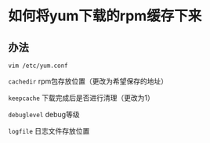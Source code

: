 ﻿# 如何将yum下载的rpm缓存下来

## 办法

`vim /etc/yum.conf`

`cachedir` rpm包存放位置（更改为希望保存的地址）

`keepcache` 下载完成后是否进行清理（更改为1）

`debuglevel` debug等级

`logfile` 日志文件存放位置


